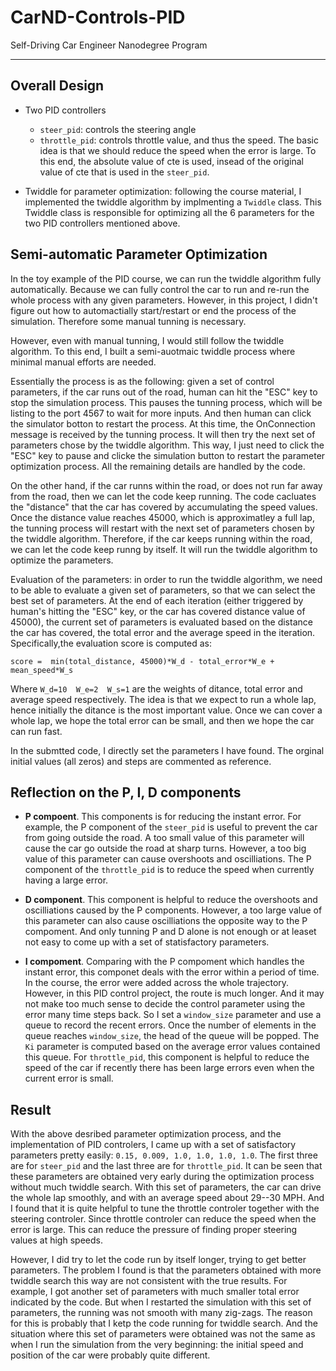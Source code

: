 # CarND-Controls-PID
Self-Driving Car Engineer Nanodegree Program

---

## Overall Design

* Two PID controllers
    
    * `steer_pid`: controls the steering angle
    * `throttle_pid`: controls throttle value, and thus the speed. The basic idea is that we should reduce the speed when the error is large. To this end, the absolute value of cte is used, insead of the original value of cte that is used in the `steer_pid`.

* Twiddle for parameter optimization: following the course material, I implemented the twiddle algorithm by implmenting a `Twiddle` class. This Twiddle class is responsible for optimizing all the 6 parameters for the two PID controllers mentioned above.


## Semi-automatic Parameter Optimization

In the toy example of the PID course, we can run the twiddle algorithm fully automatically. Because we can fully control the car to run and re-run the whole process with any given parameters. However, in this project, I didn't figure out how to automactially start/restart or end the process of the simulation. Therefore some manual tunning is necessary. 

However, even with manual tunning, I would still follow the twiddle algorithm. To this end, I built a semi-auotmaic twiddle process where minimal manual efforts are needed.

Essentially the process is as the following: given a set of control parameters, if the car runs out of the road, human can hit the "ESC" key to stop the simulation process. This pauses the tunning process, which will be listing to the port 4567 to wait for more inputs. And then human can click the simulator botton to restart the process. At this time, the OnConnection message is received by the tunning process. It will then try the next set of parameters chose by the twiddle algorithm. This way, I just need to click the "ESC" key to pause and clicke the simulation button to restart the parameter optimization process. All the remaining details are handled by the code.

On the other hand, if the car runns within the road, or does not run far away from the road, then we can let the code keep running. The code cacluates the "distance" that the car has covered by accumulating the speed values. Once the distance value reaches 45000, which is approximatley a full lap, the tunning process will restart with the next set of parameters chosen by the twiddle algorithm. Therefore, if the car keeps running within the road, we can let the code keep runng by itself. It will run the twiddle algorithm to optimize the parameters.

Evaluation of the parameters: in order to run the twiddle algorithm, we need to be able to evaluate a given set of parameters, so that we can select the best set of parameters. At the end of each iteration (either triggered by human's hitting the "ESC" key, or the car has covered distance value of 45000), the current set of parameters is evaluated based on the distance the car has covered, the total error and the average speed in the iteration. Specifically,the evaluation score is computed as:

`score = 
min(total_distance, 45000)*W_d - total_error*W_e + mean_speed*W_s`

Where `W_d=10  W_e=2  W_s=1` are the weights of ditance, total error and average speed respectively. The idea is that we expect to run a whole lap, hence initially the ditance is the most important value. Once we can cover a whole lap, we hope the total error can be small, and then we hope the car can run fast.

In the submtted code, I directly set the parameters I have found. The orginal initial values (all zeros) and steps are commented as reference.

## Reflection on the P, I, D components

* **P compoent**. This components is for reducing the instant error. For example, the P component of the `steer_pid` is useful to prevent the car from going outside the road. A too small value of this parameter will cause the car go outside the road at sharp turns. However, a too big value of this parameter can cause overshoots and oscilliations.  The P component of the `throttle_pid` is to reduce the speed when currently having a large error.

* **D component**. This component is helpful to reduce the overshoots and oscilliations caused by the P components. However, a too large value of this parameter can also cause oscilliations the opposite way to the P compoment. And only tunning P and D alone is not enough or at leaset not easy to come up with a set of statisfactory parameters.

* **I compoment**. Comparing with the P compoment which handles the instant error, this componet deals with the error within a period of time. In the course, the error were added across the whole trajectory. However, in this PID control project, the route is much longer. And it may not make too much sense to decide the control parameter using the error many time steps back. So I set a `window_size` parameter and use a queue to record the recent errors. Once the number of elements in the queue reaches `window_size`, the head of the queue will be popped. The `Ki` parameter is computed based on the average error values contained this queue. For `throttle_pid`, this component is helpful to reduce the speed of the car if recently there has been large errors even when the current error is small.

## Result
With the above desribed parameter optimization process, and the implementation of PID controlers, I came up with a set of satisfactory parameters pretty easily: `0.15, 0.009, 1.0, 1.0, 1.0, 1.0`. The first three are for `steer_pid` and the last three are for `throttle_pid`. It can be seen that these parameters are obtained very early during the optimization process without much twiddle search. With this set of parameters, the car can drive the whole lap smoothly, and with an average speed about 29--30 MPH. And I found that it is quite helpful to tune the throttle controler together with the steering controler. Since throttle controler can reduce the speed when the error is large. This can reduce the pressure of finding proper steering values at high speeds.

However, I did try to let the code run by itself longer, trying to get better parameters. The problem I found is that the parameters obtained with more twiddle search this way are not consistent with the true results. For example, I got another set of parameters with much smaller total error indicated by the code. But when I restarted the simulation with this set of parameters, the running was not smooth with many zig-zags. The reason for this is probably that I ketp the code running for twiddle search. And the situation where this set of parameters were obtained was not the same as when I run the simulation from the very beginning: the initial speed and position of the car were probably quite different.





